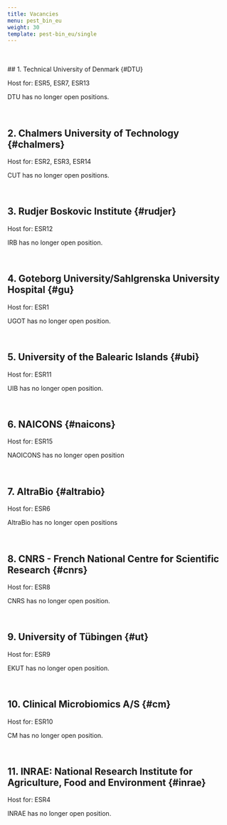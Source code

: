 ```yaml
---
title: Vacancies
menu: pest_bin_eu
weight: 30
template: pest-bin_eu/single
---
```

<br>

<br>  
## 1. Technical University of Denmark {#DTU}

Host for: ESR5, ESR7, ESR13

DTU has no longer open positions. 

<br>  

## 2. Chalmers University of Technology {#chalmers}

Host for: ESR2, ESR3, ESR14 

CUT has no longer open positions. 

<br>  

## 3. Rudjer Boskovic Institute {#rudjer}

Host for: ESR12

IRB has no longer open position.

<br>  

## 4. Goteborg University/Sahlgrenska University Hospital {#gu}

Host for: ESR1

UGOT has no longer open position. 

<br>  

## 5. University of the Balearic Islands {#ubi}

Host for: ESR11

UIB has no longer open position. 

<br>  

## 6. NAICONS {#naicons}

Host for: ESR15

NAOICONS has no longer open position

<br>  

## 7. AltraBio {#altrabio}

Host for: ESR6

AltraBio has no longer open positions

<br>

## 8. CNRS - French National Centre for Scientific Research {#cnrs}

Host for: ESR8

CNRS has no longer open position.  

<br> 

## 9. University of Tübingen {#ut}

Host for: ESR9

EKUT has no longer open position. 

<br>

## 10. Clinical Microbiomics A/S {#cm}

Host for: ESR10 

CM has no longer open position.

<br>

## 11. INRAE: National Research Institute for Agriculture, Food and Environment {#inrae}

Host for: ESR4

INRAE has no longer open position.